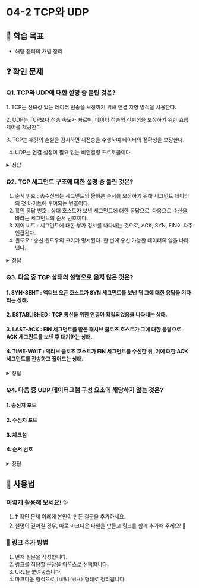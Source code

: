 # 04-2 TCP와 UDP

## 📌 학습 목표
- 해당 챕터의 개념 정리

## ❓ 확인 문제

### Q1. TCP와 UDP에 대한 설명 중 틀린 것은?

1️. TCP는 신뢰성 있는 데이터 전송을 보장하기 위해 연결 지향 방식을 사용한다.

2️. UDP는 TCP보다 전송 속도가 빠르며, 데이터 전송의 신뢰성을 보장하기 위한 흐름 제어를 제공한다.

3️. TCP는 패킷의 손실을 감지하면 재전송을 수행하여 데이터의 정확성을 보장한다.

4. UDP는 연결 설정이 필요 없는 비연결형 프로토콜이다.

<details>
<summary>정답</summary>

- **2. UDP는 TCP보다 전송 속도가 빠르며, 데이터 전송의 신뢰성을 보장하기 위한 흐름 제어를 제공한다. X**   
  - UDP는 빠른 데이터 전송이 가능하지만 흐름 제어나 오류 제어 기능이 없어 신뢰성을 보장하지 않습니다.

**[해설]**

- **1️. TCP는 신뢰성 있는 데이터 전송을 보장하기 위해 연결 지향 방식을 사용한다. O**   
  -  TCP는 연결을 설정한 후 데이터를 주고받는 연결 지향 프로토콜입니다.


- **3. TCP는 패킷의 손실을 감지하면 재전송을 수행하여 데이터의 정확성을 보장한다. O**   
  - TCP는 패킷이 손실될 경우 재전송을 수행하여 데이터의 정확성을 유지합니다.
  

- **4. UDP는 연결 설정이 필요 없는 비연결형 프로토콜이다. O** 
  - UDP는 비연결형 프로토콜로, 데이터 전송 전에 별도의 연결 설정 과정이 필요 없습니다.
  
---

</details> 

### Q2. TCP 세그먼트 구조에 대한 설명 중 틀린 것은?

1. 순서 번호 : 송수신되는 세그먼트의 올바른 순서를 보장하기 위해 세그먼트 데이터의 첫 바이트에 부여되는 번호이다. 
2. 확인 응답 번호 : 상대 호스트가 보낸 세그먼트에 대한 응답으로, 다음으로 수신을 바라는 세그먼트의 순서 번호이다.
3. 제어 비트 : 세그먼트에 대한 부가 정보를 나타내는 것으로, ACK, SYN, FIN이 자주 언급된다.
4. 윈도우 : 송신 윈도우의 크기가 명시된다. 한 번에 송신 가능한 데이터의 양을 나타낸다.

<details>
<summary>정답</summary>

- **4. 윈도우 : 송신 윈도우의 크기가 명시된다. 한 번에 송신 가능한 데이터의 양을 나타낸다.. X**   

**[해설]**

윈도우는, 엄밀히 말하면, 수신 윈도우의 크기이다. 수신 호스트에서 한 번에 수신가능한 데이터의 양을 나타낸 필드이다.
  
---

</details> 

### Q3. 다음 중 TCP 상태의 설명으로 옳지 않은 것은?

#### 1. SYN-SENT : 액티브 오픈 호스트가 SYN 세그먼트를 보낸 뒤 그에 대한 응답을 기다리는 상태.
#### 2. ESTABLISHED : TCP 통신을 위한 연결이 확립되었음을 나타내는 상태.
#### 3. LAST-ACK : FIN 세그먼트를 받은 패시브 클로즈 호스트가 그에 대한 응답으로 ACK 세그먼트를 보낸 후 대기하는 상태.
#### 4. TIME-WAIT : 액티브 클로즈 호스트가 FIN 세그먼트를 수신한 뒤, 이에 대한 ACK 세그먼트를 전송하고 접어드는 상태.

<details>
<summary>정답</summary>

#### 3. LAST-ACK : FIN 세그먼트를 받은 패시브 클로즈 호스트가 그에 대한 응답으로 ACK 세그먼트를 보낸 후 대기하는 상태.
- 해당 설명은 CLOSE-WAIT 상태를 의미합니다. 
- CLOSE-WAIT : 액티브 클로즈 호스트로부터 종료 요청인 FIN 세그먼트를 받은 패시브 클로즈 호스트가 그에 대한 응답으로 ACK 세그먼트를 보낸 후 대기하는 상태.
- LAST-ACK : CLOSE-WAIT 상태에서 FIN 세그먼트를 전송한 뒤 이에 대한 ACK 세그먼트를 기다리는 상태.

---

</details>

### Q4. 다음 중 UDP 데이터그램 구성 요소에 해당하지 않는 것은?

#### 1. 송신지 포트

#### 2. 수신지 포트

#### 3. 체크섬

#### 4. 순서 번호

<details>
<summary>정답</summary>

#### 4. 순서 번호
- 순서 번호는 TCP 세그먼트의 구성 요소입니다.
- 송신지 포트 : 송신지의 포트 번호가 명시되는 필드
- 수신지 포트 : 수신지의 포트 번호가 명시되는 필드
- 체크섬 : 데이터그램 전송 과정에서 오류가 발생했는지 검사하기 위한 필드
- 순서 번호 : 송수신되는 세그먼트의 올바른 순서를 보장하기 위해 세그먼트 데이터의 첫 바이트에 부여되는 번호

---

</details>

## 📝 사용법  
### 이렇게 활용해 보세요! ✨  
1. ❓ 확인 문제 아래에 본인이 만든 질문을 추가하세요.  
2. 설명이 길어질 경우, 따로 마크다운 파일을 만들고 링크를 함께 추가해 주세요! 🔗  

### 🔗 링크 추가 방법  
1. 먼저 질문을 작성합니다.  
2. 링크를 적용할 문장을 마우스로 선택합니다.  
3. URL을 붙여넣습니다.  
4. 마크다운 형식으로 `[내용](링크)` 형태로 정리됩니다.  
